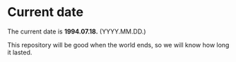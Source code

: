 # Current date

The current date is **1994.07.18.** (YYYY.MM.DD.)

This repository will be good when the world ends, so we will know how long it lasted.